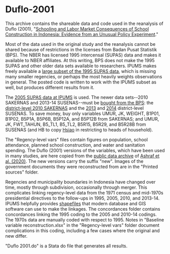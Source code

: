 # Duflo-2001
This archive contains the shareable data and code used in the reanalysis of Duflo (2001), "[Schooling and Labor Market Consequences of School Construction in Indonesia: Evidence from an Unusual Policy Experiment](https://doi.org/10.1257/aer.91.4.795)."

Most of the data used in the original study and the reanalysis cannot be shared because of restrictions in the licenses from Badan Pusat Statistik (BPS). The NBER has licensed 1995 intercensal (SUPAS) data and makes it available to NBER affiliates. At this writing, BPS does not make the 1995 SUPAS and other older data sets available to researchers. IPUMS makes freely available a [large subset of the 1995 SUPAS data](https://international.ipums.org/international-action/sample_details/country/id#tab_id1995a), which is missing many smaller regencies, or perhaps the most heavily weights observations in general. The posted code is written to work with the IPUMS subset as well, but produces different results from it.

The [2005 SUPAS data at IPUMS](https://international.ipums.org/international-action/sample_details/country/id#tab_id2005a) is used. The newer data sets--2010 SAKERNAS and 2013-14 SUSENAS--must be [bought from the BPS](https://silastik.bps.go.id/v3/index.php/site/login/): the [district-level 2010 SAKERNAS](https://silastik.bps.go.id/v3/index.php/mikrodata/view/MDdwMHQ1VjNwRk5WTGEwejBJQlA4UT09) and the [2013](https://silastik.bps.go.id/v3/index.php/mikrodata/view/TjdmRnZKczRiajErODAyUFRYWXNFdz09) and [2014](https://silastik.bps.go.id/v3/index.php/mikrodata/view/NTdBQklET3pTZU1XaGw5R0p6R1RPZz09) district-level SUSENAS. To save money, buy only variables UMUR, JK, WEIGHT, B1P01, B1P02, B5P1A, B5P6B, B5P12A, and B5P12B from SAKERNAS; and UMUR, JK, FWT_TAHUN, B5_TL1, B5_TL2, B5R15, B5R29, and B5R28B from SUSENAS (and HB to copy [Hsiao](https://allanhsiao.github.io/files/Hsiao_schools.pdf) in restricting to heads of household).

The "Regency-level vars" files contain figures on population, school attendance,  planned school construction, and water and sanitation spending. The Duflo (2001) versions of the variables, which have been used in many studies, are here copied from the [public data archive](https://www.dropbox.com/s/ayq0e2esty5hduw/Ashraf_Bau_Nunn_Voena_JPE_2020_Replication_Files.zip) of [Ashraf et al. (2020)](https://doi.org/10.1086/704572). The new versions carry the suffix "new". Images of the government documents they were reconstructed from are in the "Printed sources" folder.

Regencies and municipality boundaries in Indonesia have changed over time, mostly through subdivision, occasionally through merger. This complicates linking regency-level data from the 1971 census and mid-1970s presidential directives to the follow-ups in 1995, 2005, 2010, and 2013-14. IPUMS helpfully provides [shapefiles](https://international.ipums.org/international/gis_yrspecific_2nd.shtml) that modern database and GIS software can use to make the linkages. The concordances folder contains concordances linking the 1995 coding to the 2005 and 2010-14 codings. The 1970s data are manually coded with respect to 1995. Notes in "Baseline variable reconstruction.xlsx" in the "Regency-level vars" folder document complications in this coding, including a few cases where the original and new differ.

"Duflo 2001.do" is a Stata do file that generates all results.
